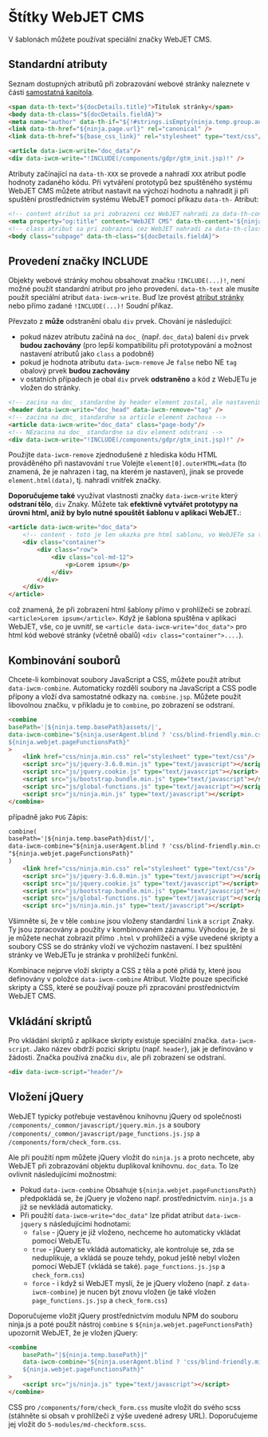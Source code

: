 # Štítky WebJET CMS

V šablonách můžete používat speciální značky WebJET CMS.

## Standardní atributy

Seznam dostupných atributů při zobrazování webové stránky naleznete v části [samostatná kapitola](webjet-objects.md).

```html
<span data-th-text="${docDetails.title}">Titulok stránky</span>
<body data-th-class="${docDetails.fieldA}">
<meta name="author" data-th-if="${!#strings.isEmpty(ninja.temp.group.author)}" data-th-content="${ninja.temp.group.author}" />
<link data-th-href="${ninja.page.url}" rel="canonical" />
<link data-th-href="${base_css_link}" rel="stylesheet" type="text/css"/>

<article data-iwcm-write="doc_data"/>
<div data-iwcm-write="!INCLUDE(/components/gdpr/gtm_init.jsp)!" />
```

Atributy začínající na `data-th-XXX` se provede a nahradí `XXX` atribut podle hodnoty zadaného kódu. Při vytváření prototypů bez spuštěného systému WebJET CMS můžete atribut nastavit na výchozí hodnotu a nahradit ji při spuštění prostřednictvím systému WebJET pomocí příkazu `data-th-` Atribut:

```html
<!-- content atribut sa pri zobrazeni cez WebJET nahradi za data-th-content hodnotu -->
<meta property="og:title" content="WebJET CMS" data-th-content='${ninja.page.seoTitle}'/>
<!-- class atribut sa pri zobrazeni cez WebJET nahradi za data-th-class hodnotu -->
<body class="subpage" data-th-class="${docDetails.fieldA}">
```

## Provedení značky INCLUDE

Objekty webové stránky mohou obsahovat značku `!INCLUDE(...)!`, není možné použít standardní atribut pro jeho provedení. `data-th-text` ale musíte použít speciální atribut `data-iwcm-write`. Buď lze provést [atribut stránky](webjet-objects.md) nebo přímo zadané `!INCLUDE(...)!` Soudní příkaz.

Převzato z **může** odstranění obalu `div` prvek. Chování je následující:
- pokud název atributu začíná na `doc_` (např. `doc_data`) balení `div` prvek **budou zachovány** (pro lepší kompatibilitu při prototypování a možnost nastavení atributů jako `class` a podobně)
- pokud je hodnota atributu `data-iwcm-remove` Je `false` nebo NE `tag` obalový prvek **budou zachovány**
- v ostatních případech je obal `div` prvek **odstraněno** a kód z WebJETu je vložen do stránky.

```html
<!-- zacina na doc_ standardne by header element zostal, ale nastavenim data-iwcm-remove="tag" header element odstranime -->
<header data-iwcm-write="doc_head" data-iwcm-remove="tag" />
<!-- zacina na doc_ standardne sa article element zachova -->
<article data-iwcm-write="doc_data" class="page-body"/>
<!-- NEzacina na doc_ standardne sa div element odstrani -->
<div data-iwcm-write="!INCLUDE(/components/gdpr/gtm_init.jsp)!" />
```

Použijte `data-iwcm-remove` zjednodušené z hlediska kódu HTML prováděného při nastavování `true` Volejte `element[0].outerHTML=data` (to znamená, že je nahrazen i tag, na kterém je nastaven), jinak se provede `element.html(data)`, tj. nahradí vnitřek značky.

**Doporučujeme také** využívat vlastnosti značky `data-iwcm-write` který **odstraní tělo**, `div` Znaky. Můžete tak **efektivně vytvářet prototypy na úrovni html, aniž by bylo nutné spouštět šablonu v aplikaci WebJET.**:

```html
<article data-iwcm-write="doc_data">
    <!-- content - toto je len ukazka pre html sablonu, vo WebJETe sa toto cele nahradi za obsah stranky -->
    <div class="container">
        <div class="row">
            <div class="col-md-12">
                <p>Lorem ipsum</p>
            </div>
        </div>
    </div>
</article>
```

což znamená, že při zobrazení html šablony přímo v prohlížeči se zobrazí. `<article>Lorem ipsum</article>`. Když je šablona spuštěna v aplikaci WebJET, vše, co je uvnitř, se `<article data-iwcm-write="doc_data">` pro html kód webové stránky (včetně obalů) `<div class="container">....`).

## Kombinování souborů

Chcete-li kombinovat soubory JavaScript a CSS, můžete použít atribut `data-iwcm-combine`. Automaticky rozdělí soubory na JavaScript a CSS podle přípony a vloží dva samostatné odkazy na. `combine.jsp`. Můžete použít libovolnou značku, v příkladu je to `combine`, po zobrazení se odstraní.

```html
<combine
basePath='|${ninja.temp.basePath}assets/|',
data-iwcm-combine="${ninja.userAgent.blind ? 'css/blind-friendly.min.css' : ''}
${ninja.webjet.pageFunctionsPath}"
>
    <link href="css/ninja.min.css" rel="stylesheet" type="text/css"/>
    <script src="js/jquery-3.6.0.min.js" type="text/javascript"></script>
    <script src="js/jquery.cookie.js" type="text/javascript"></script>
    <script src="js/bootstrap.bundle.min.js" type="text/javascript"></script>
    <script src="js/global-functions.js" type="text/javascript"></script>
    <script src="js/ninja.min.js" type="text/javascript"></script>
</combine>
```

případně jako `PUG` Zápis:

```html
combine(
basePath='|${ninja.temp.basePath}dist/|',
data-iwcm-combine="${ninja.userAgent.blind ? 'css/blind-friendly.min.css' : ''}\n"+
"${ninja.webjet.pageFunctionsPath}"
)
    <link href="css/ninja.min.css" rel="stylesheet" type="text/css"/>
    <script src="js/jquery-3.6.0.min.js" type="text/javascript"></script>
    <script src="js/jquery.cookie.js" type="text/javascript"></script>
    <script src="js/bootstrap.bundle.min.js" type="text/javascript"></script>
    <script src="js/global-functions.js" type="text/javascript"></script>
    <script src="js/ninja.min.js" type="text/javascript"></script>
```

Všimněte si, že v těle `combine` jsou vloženy standardní `link` a `script` Znaky. Ty jsou zpracovány a použity v kombinovaném záznamu. Výhodou je, že si je můžete nechat zobrazit přímo `.html` v prohlížeči a výše uvedené skripty a soubory CSS se do stránky vloží ve výchozím nastavení. I bez spuštění stránky ve WebJETu je stránka v prohlížeči funkční.

Kombinace nejprve vloží skripty a CSS z těla a poté přidá ty, které jsou definovány v položce `data-iwcm-combine` Atribut. Vložte pouze specifické skripty a CSS, které se používají pouze při zpracování prostřednictvím WebJET CMS.

## Vkládání skriptů

Pro vkládání skriptů z aplikace skripty existuje speciální značka. `data-iwcm-script`. Jako název obdrží pozici skriptu (např. `header`), jak je definováno v žádosti. Značka používá značku `div`, ale při zobrazení se odstraní.

```html
<div data-iwcm-script="header"/>
```

## Vložení jQuery

WebJET typicky potřebuje vestavěnou knihovnu jQuery od společnosti `/components/_common/javascript/jquery.min.js` a soubory `/components/_common/javascript/page_functions.js.jsp` a `/components/form/check_form.css`.

Ale při použití npm můžete jQuery vložit do `ninja.js` a proto nechcete, aby WebJET při zobrazování objektu duplikoval knihovnu. `doc_data`. To lze ovlivnit následujícími možnostmi:
- Pokud `data-iwcm-combine` Obsahuje `${ninja.webjet.pageFunctionsPath}` předpokládá se, že jQuery je vloženo např. prostřednictvím. `ninja.js` a již se nevkládá automaticky.
- Při použití `data-iwcm-write="doc_data"` lze přidat atribut `data-iwcm-jquery` s následujícími hodnotami:
  - `false` - jQuery je již vloženo, nechceme ho automaticky vkládat pomocí WebJETu.
  - `true` - jQuery se vkládá automaticky, ale kontroluje se, zda se neduplikuje, a vkládá se pouze tehdy, pokud ještě nebyl vložen pomocí WebJET (vkládá se také). `page_functions.js.jsp` a `check_form.css`)
  - `force` - i když si WebJET myslí, že je jQuery vloženo (např. z `data-iwcm-combine`) je nucen být znovu vložen (je také vložen `page_functions.js.jsp` a `check_form.css`)

Doporučujeme vložit jQuery prostřednictvím modulu NPM do souboru ninja.js a poté použít nástroj `combine` s `${ninja.webjet.pageFunctionsPath}` upozornit WebJET, že je vložen jQuery:

```html
<combine
    basePath="|${ninja.temp.basePath}|"
    data-iwcm-combine="${ninja.userAgent.blind ? 'css/blind-friendly.min.css' : ''}
    ${ninja.webjet.pageFunctionsPath}"
>
    <script src="js/ninja.js" type="text/javascript"></script>
</combine>
```

CSS pro `/components/form/check_form.css` musíte vložit do svého scss (stáhněte si obsah v prohlížeči z výše uvedené adresy URL). Doporučujeme jej vložit do `5-modules/md-checkform.scss`.
